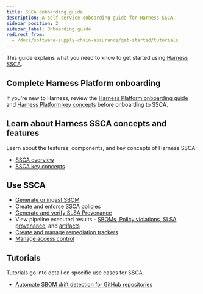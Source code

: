 ```yaml
---
title: SSCA onboarding guide
description: A self-service onboarding guide for Harness SSCA.
sidebar_position: 2
sidebar_label: Onboarding guide
redirect_from:
  - /docs/software-supply-chain-assurance/get-started/tutorials
---
```


This guide explains what you need to know to get started using [Harness SSCA](./overview.md).

## Complete Harness Platform onboarding

If you're new to Harness, review the [Harness Platform onboarding guide](/docs/platform/get-started/onboarding-guide) and [Harness Platform key concepts](/docs/platform/get-started/key-concepts) before onboarding to SSCA.

## Learn about Harness SSCA concepts and features

Learn about the features, components, and key concepts of Harness SSCA:

* [SSCA overview](./overview.md)
* [SSCA key concepts](./key-concepts.md)

## Use SSCA

* [Generate or ingest SBOM](/docs/category/generate-or-ingest-sbom)
* [Create and enforce SSCA policies](/docs/category/enforce-ssca-policies)
* [Generate and verify SLSA Provenance](/docs/category/comply-with-slsa)
* View pipeline executed results - [SBOMs, Policy violations, SLSA provenance](/docs/software-supply-chain-assurance/ssca-view-results), and [artifacts](/docs/software-supply-chain-assurance/artifact-view)
* [Create and manage remediation trackers](/docs/category/remediation-tracker)
* [Manage access control](/docs/software-supply-chain-assurance/ssca-access-control)

## Tutorials

Tutorials go into detail on specific use cases for SSCA.

* [Automate SBOM drift detection for GitHub repositories](/docs/software-supply-chain-assurance/sbom/automate-sbom-drift-detection)
